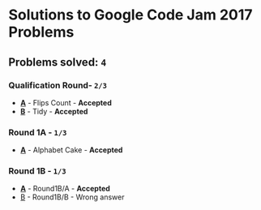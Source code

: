 # Solutions to Google Code Jam 2017 Problems
## Problems solved: `4`

### Qualification Round- `2/3`

- **[A](https://github.com/k0syan/GoogleCodeJam/tree/master/Google%20Code%20Jam%202017/Qualification/A)** - Flips Count - **Accepted**
- **[B](https://github.com/k0syan/GoogleCodeJam/tree/master/Google%20Code%20Jam%202017/Qualification/B)** - Tidy - **Accepted**

### Round 1A - `1/3`

- **[A](https://github.com/k0syan/GoogleCodeJam/tree/master/Google%20Code%20Jam%202017/Round%201A/A)** - Alphabet Cake - **Accepted**

### Round 1B - `1/3`

- **[A](https://github.com/k0syan/GoogleCodeJam/commit/c96b5c507eb89cab816e80db8ca7df5d83b01301)** - Round1B/A - **Accepted**
- [B](https://github.com/k0syan/GoogleCodeJam/tree/master/Google%20Code%20Jam%202017/Round%201B/B) - Round1B/B - Wrong answer
